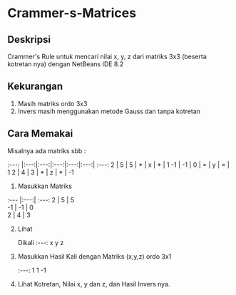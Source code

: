 # Crammer-s-Matrices

## Deskripsi
Crammer's Rule untuk mencari nilai x, y, z dari matriks 3x3 (beserta kotretan nya) dengan NetBeans IDE 8.2

## Kekurangan
1. Masih matriks ordo 3x3
2. Invers masih menggunakan metode Gauss dan tanpa kotretan

## Cara Memakai
Misalnya ada matriks sbb :

 :---: |:---:|:---:|:---:|:---:|:---:| :---:
2 | 5 | 5 | * | x | * | 1 
-1 | -1 | 0 | = | y | = | 1 
2 | 4 | 3 | * | z | * | -1 

1. Masukkan Matriks

  :--- |:---:| :---:
  2 | 5 | 5   
  -1 | -1 | 0  
  2 | 4 | 3  

2. Lihat 
  
    Dikali
    :---:
     x 
     y 
     z 

3. Masukkan Hasil Kali dengan Matriks (x,y,z) ordo 3x1

    :---:
    1 
    1 
    -1 
    
4. Lihat Kotretan, Nilai x, y dan z, dan Hasil Invers nya.
